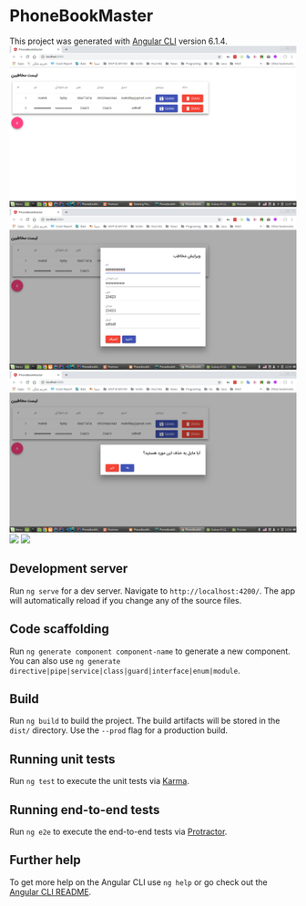 # PhoneBookMaster

This project was generated with [Angular CLI](https://github.com/angular/angular-cli) version 6.1.4.
<img src='Screenshot from 2018-12-02 22-47-13.png'>
<img src='Screenshot from 2018-12-02 22-50-45.png'>
<img src='Screenshot from 2018-12-02 22-50-50.png'>
<img src='Screenshot from 2018-12-03 22-09-11.png'>
<img src='Screenshot from 2018-12-03 22-09-15.png'>
## Development server

Run `ng serve` for a dev server. Navigate to `http://localhost:4200/`. The app will automatically reload if you change any of the source files.

## Code scaffolding

Run `ng generate component component-name` to generate a new component. You can also use `ng generate directive|pipe|service|class|guard|interface|enum|module`.

## Build

Run `ng build` to build the project. The build artifacts will be stored in the `dist/` directory. Use the `--prod` flag for a production build.

## Running unit tests

Run `ng test` to execute the unit tests via [Karma](https://karma-runner.github.io).

## Running end-to-end tests

Run `ng e2e` to execute the end-to-end tests via [Protractor](http://www.protractortest.org/).

## Further help

To get more help on the Angular CLI use `ng help` or go check out the [Angular CLI README](https://github.com/angular/angular-cli/blob/master/README.md).
